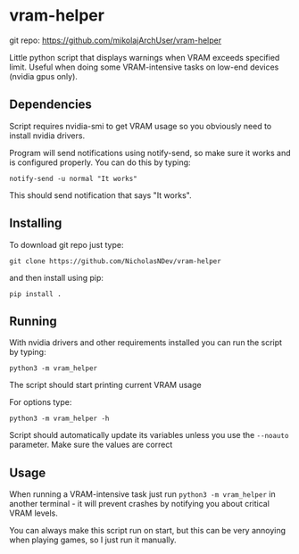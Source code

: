 # vram-helper

git repo: https://github.com/mikolajArchUser/vram-helper

Little python script that displays warnings when VRAM exceeds specified limit. Useful when doing some VRAM-intensive tasks on low-end devices (nvidia gpus only).

## Dependencies

Script requires nvidia-smi to get VRAM usage so you obviously need to install nvidia drivers.

<!--
  For python requirements you can run:

  ```
  pip install -r requirements.txt
  ```
-->

Program will send notifications using notify-send, so make sure it works and is configured properly. You can do this by typing:

```
notify-send -u normal "It works"
```

This should send notification that says "It works".

## Installing

To download git repo just type:

```
git clone https://github.com/NicholasNDev/vram-helper
```

and then install using pip:

```
pip install .
```

## Running

With nvidia drivers and other requirements installed you can run the script by typing:

```
python3 -m vram_helper
```

The script should start printing current VRAM usage

For options type:

```
python3 -m vram_helper -h
```

Script should automatically update its variables unless you use the `--noauto` parameter. Make sure the values are correct

## Usage

When running a VRAM-intensive task just run `python3 -m vram_helper` in another terminal - it will prevent crashes by notifying you about critical VRAM levels.

You can always make this script run on start, but this can be very annoying when playing games, so I just run it manually.
